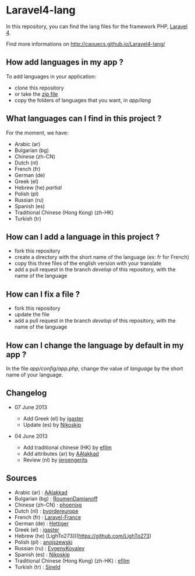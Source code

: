 Laravel4-lang
=============

In this repository, you can find the lang files for the framework PHP, [Laravel 4](http://www.laravel.com).

Find more informations on http://caouecs.github.io/Laravel4-lang/


How add languages in my app ?
---

To add languages in your application:

* clone this repository
* or take the [zip file](https://github.com/caouecs/Laravel4-lang/archive/master.zip)
* copy the folders of languages that you want, in *app/lang*



What languages can I find in this project ?
---

For the moment, we have:

* Arabic (ar)
* Bulgarian (bg)
* Chinese (zh-CN)
* Dutch (nl)
* French (fr)
* German (de)
* Greek (el)
* Hebrew (he) *partial*
* Polish (pl)
* Russian (ru)
* Spanish (es)
* Traditional Chinese (Hong Kong) (zh-HK)
* Turkish (tr)


How can I add a language in this project ?
---

* fork this repository
* create a directory with the short name of the language (ex: fr for French)
* copy this three files of the english version with your translate
* add a pull request in the branch *develop* of this repository, with the name of the language


How can I fix a file ?
---

* fork this repository
* update the file
* add a pull request in the branch *develop* of this repository, with the name of the language


How can I change the language by default in my app ?
---

In the file *app/config/app.php*, change the value of *language* by the short name of your language.


Changelog
---

* 07 June 2013
  * Add Greek (el) by [igaster](https://github.com/igaster)
  * Update (es) by [Nikoskip](https://github.com/nikoskip)

* 04 June 2013
  * Add traditional chinese (HK) by [efilm](https://github.com/efilm)
  * Add attributes (ar) by [AAlakkad](https://github.com/AAlakkad)
  * Review (nl) by [jeroengerits](https://github.com/jeroengerits)


Sources
-------

* Arabic (ar) : [AAlakkad](https://github.com/AAlakkad)
* Bulgarian (bg) : [RoumenDamianoff](https://github.com/RoumenDamianoff)
* Chinese (zh-CN) : [phoenixg](https://github.com/phoenixg)
* Dutch (nl) : [byordereurope](https://github.com/byordereurope)
* French (fr) : [Laravel-France](https://github.com/laravel-france)
* German (de) : [Hettiger](https://github.com/hettiger)
* Greek (el) : [igaster](https://github.com/igaster)
* Hebrew (he) [LighTo273]((https://github.com/LighTo273)
* Polish (pl) : [anojszewski](https://github.com/anojszewski)
* Russian (ru) : [EvgenyKovalev](https://github.com/EvgenyKovalev)
* Spanish (es) : [Nikoskip](https://github.com/nikoskip)
* Traditional Chinese (Hong Kong) (zh-HK) : [efilm](https://github.com/efilm)
* Turkish (tr) : [Sineld](https://github.com/sineld)
